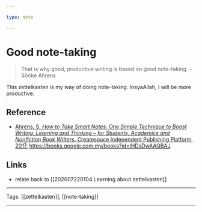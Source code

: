 ```yaml
---

type: note

---
```


# Good note-taking

> That is why good, productive writing is based on good note-taking. - Sönke Ahrens

This zettelkasten is my way of doing note-taking. InsyaAllah, I will be more productive.

## Reference
- [Ahrens, S. *How to Take Smart Notes: One Simple Technique to Boost Writing, Learning and Thinking – for Students, Academics and Nonfiction Book Writers*. Createspace Independent Publishing Platform, 2017.](zotero://select/library/items/TYC57HV9) https://books.google.com.my/books?id=lHDsDwAAQBAJ.

## Links

- relate back to [[202007220104 Learning about zettelkasten]]

---

Tags: [[zettelkasten]], [[note-taking]]

---
